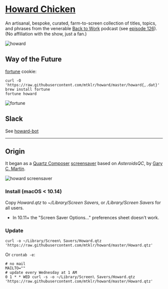 # [Howard Chicken](https://www.howardchicken.com)

An artisanal, bespoke, curated, farm-to-screen collection of titles, topics, and phrases from the venerable [Back to Work](http://5by5.tv/b2w) podcast (see [episode 126](http://5by5.tv/b2w/126)). (No affiliation with the show, just a fan.)

![howard](https://mtklr.github.com/images/howard-web.png)

## Way of the Future

[fortune](https://en.wikipedia.org/wiki/Fortune_%28Unix%29) cookie:

```console
curl -O 'https://raw.githubusercontent.com/mtklr/howard/master/howard{,.dat}'
brew install fortune
fortune howard
```

![fortune](https://mtklr.github.com/images/howard-fortune.png)

## Slack

See [howard-bot](https://github.com/shoesandsocks/howard-bot)

***

## Origin

It began as a [Quartz Composer](https://en.wikipedia.org/wiki/Quartz_Composer) [screensaver](https://mtklr.github.com/images/howard-crazywall.png) based on _AsteroidsQC_, by [Gary C. Martin](http://osx.garycmartin.com).

![howard screensaver](https://mtklr.github.com/images/howard.png)

### Install (macOS < 10.14)

Copy _Howard.qtz_ to _~/Library/Screen Savers_, or _/Library/Screen Savers_ for all users.

* In 10.11+ the "Screen Saver Options..." preferences sheet doesn't work.

### Update

```console
curl -o ~/Library/Screen\ Savers/Howard.qtz 'https://raw.githubusercontent.com/mtklr/howard/master/Howard.qtz'
```

Or `crontab -e`:

```shell
# no mail
MAILTO=""
# update every Wednesday at 1 AM
0 1 * * WED curl -s -o ~/Library/Screen\ Savers/Howard.qtz 'https://raw.githubusercontent.com/mtklr/howard/master/Howard.qtz'
```

